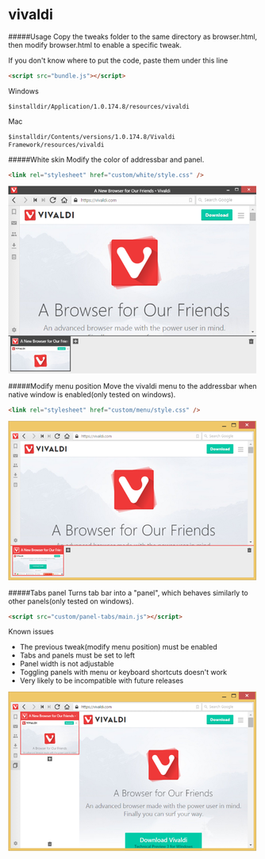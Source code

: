# vivaldi

#####Usage
Copy the tweaks folder to the same directory as browser.html, then modify browser.html to enable a specific tweak.

If you don't know where to put the code, paste them under this line
````html
<script src="bundle.js"></script>
````

Windows
````
$installdir/Application/1.0.174.8/resources/vivaldi
````
Mac
````
$installdir/Contents/versions/1.0.174.8/Vivaldi Framework/resources/vivaldi
````

#####White skin
Modify the color of addressbar and panel.
````html
<link rel="stylesheet" href="custom/white/style.css" />
````
![](/screenshots/white.png?raw=true)

#####Modify menu position
Move the vivaldi menu to the addressbar when native window is enabled(only tested on windows).
````html
<link rel="stylesheet" href="custom/menu/style.css" />
````
![](/screenshots/menu.png?raw=true)

#####Tabs panel
Turns tab bar into a "panel", which behaves similarly to other panels(only tested on windows).
````html
<script src="custom/panel-tabs/main.js"></script>
````

Known issues

* The previous tweak(modify menu position) must be enabled
* Tabs and panels must be set to left
* Panel width is not adjustable
* Toggling panels with menu or keyboard shortcuts doesn't work
* Very likely to be incompatible with future releases

![](/screenshots/panel-tabs.png?raw=true)
